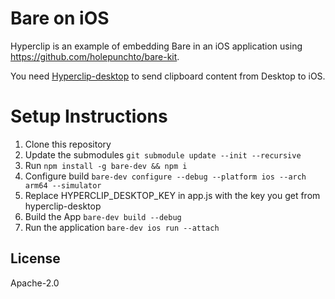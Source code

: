 
# Bare on iOS  
  
Hyperclip is an example of embedding Bare in an iOS application using <https://github.com/holepunchto/bare-kit>.  
  
You need [Hyperclip-desktop](https://github.com/supersuryaansh/hyperclip-desktop) to send clipboard content from Desktop to iOS.  
  
# Setup Instructions  

 1. Clone this repository
 2. Update the submodules `git submodule update --init --recursive `
 2. Run `npm install -g bare-dev && npm i `
 3. Configure build `bare-dev configure --debug --platform ios --arch arm64 --simulator`
 4. Replace HYPERCLIP_DESKTOP_KEY in app.js with the key you get from hyperclip-desktop 
 5. Build the App `bare-dev build --debug` 
 6. Run the application `bare-dev ios run --attach`
## License  
  
Apache-2.0